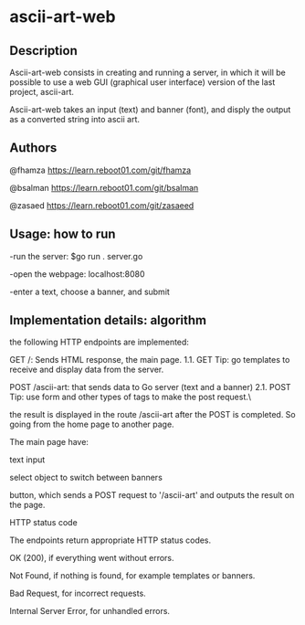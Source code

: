 # ascii-art-web

## Description
Ascii-art-web consists in creating and running a server, in which it will be possible to use a web GUI (graphical user interface) version of the last project, ascii-art.

Ascii-art-web takes an input (text) and banner (font), and disply the output as a converted string into ascii art.


## Authors
@fhamza https://learn.reboot01.com/git/fhamza

@bsalman https://learn.reboot01.com/git/bsalman

@zasaed https://learn.reboot01.com/git/zasaeed

## Usage: how to run
-run the server: $go run . server.go

-open the webpage: localhost:8080

-enter a text, choose a banner, and submit

## Implementation details: algorithm
the following HTTP endpoints are implemented:

GET /: Sends HTML response, the main page.
1.1. GET Tip: go templates to receive and display data from the server.

POST /ascii-art: that sends data to Go server (text and a banner)
2.1. POST Tip: use form and other types of tags to make the post request.\

the result is displayed in the route /ascii-art after the POST is completed. So going from the home page to another page.


The main page have:

text input

select object to switch between banners

button, which sends a POST request to '/ascii-art' and outputs the result on the page.


HTTP status code

The endpoints return appropriate HTTP status codes.

OK (200), if everything went without errors.

Not Found, if nothing is found, for example templates or banners.

Bad Request, for incorrect requests.

Internal Server Error, for unhandled errors.